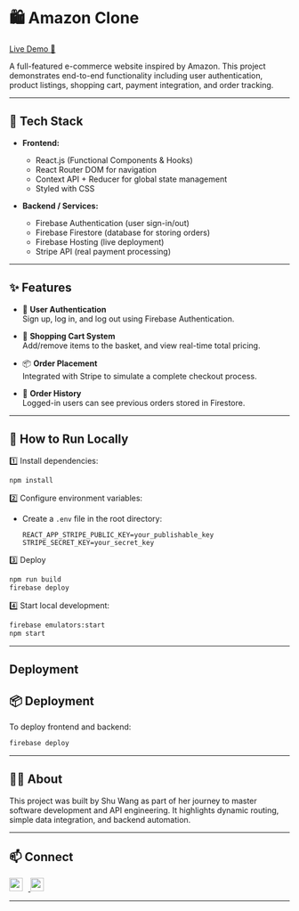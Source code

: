 # 🛍️ Amazon Clone

[Live Demo 🚀](https://amzaon-clone-4bb41.web.app/)

A full-featured e-commerce website inspired by Amazon. This project demonstrates end-to-end functionality including user authentication, product listings, shopping cart, payment integration, and order tracking.

---

## 🔧 Tech Stack

- **Frontend:**
  - React.js (Functional Components & Hooks)
  - React Router DOM for navigation
  - Context API + Reducer for global state management
  - Styled with CSS

- **Backend / Services:**
  - Firebase Authentication (user sign-in/out)
  - Firebase Firestore (database for storing orders)
  - Firebase Hosting (live deployment)
  - Stripe API (real payment processing)

---

## ✨ Features

- 🔐 **User Authentication**  
  Sign up, log in, and log out using Firebase Authentication.

- 🛒 **Shopping Cart System**  
  Add/remove items to the basket, and view real-time total pricing.

- 📦 **Order Placement**  
  Integrated with Stripe to simulate a complete checkout process.

- 🧾 **Order History**  
  Logged-in users can see previous orders stored in Firestore.

---


## 🚀 How to Run Locally

1️⃣ Install dependencies:
```bash
npm install
```

2️⃣  Configure environment variables:
- Create a `.env` file in the root directory:
  ```
  REACT_APP_STRIPE_PUBLIC_KEY=your_publishable_key
  STRIPE_SECRET_KEY=your_secret_key
  ```
3️⃣ Deploy
```bash
npm run build
firebase deploy
```

4️⃣ Start local development:
```bash
firebase emulators:start
npm start
```

---
## Deployment 


## 📦 Deployment

To deploy frontend and backend:
```bash
firebase deploy
```

---

## 👩‍💻 About

This project was built by Shu Wang as part of her journey to master software development and API engineering. It highlights dynamic routing, simple data integration, and backend automation.

--- 

## 📫 Connect

<a href="https://www.linkedin.com/in/shuwangs" target="_blank">
  <img src="https://cdn.jsdelivr.net/gh/devicons/devicon/icons/linkedin/linkedin-original.svg" width="24" style="margin-right: 10px;" />
</a>
<a href="https://github.com/shuwangs" target="_blank">
  <img src="https://cdn.jsdelivr.net/gh/devicons/devicon/icons/github/github-original.svg" width="24" />
</a>

---
